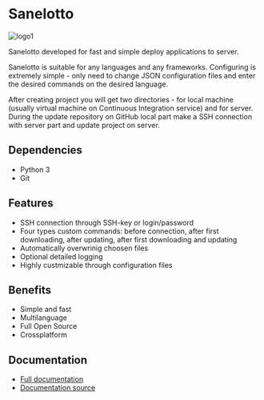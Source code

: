 # Sanelotto
<image src='https://raw.githubusercontent.com/Vladimir37/Sanelotto_site/master/src/files/logos/logo_mid.png' alt='logo1' style='vertical-align: middle;'>

Sanelotto developed for fast and simple deploy applications to server.

Sanelotto is suitable for any languages and any frameworks. Configuring is extremely simple - only need to change JSON configuration files and enter the desired commands on the desired language.

After creating project you will get two directories - for local machine (usually virtual machine on Continuous Integration service) and for server. During the update repository on GitHub local part make a SSH connection with server part and update project on server. 

## Dependencies
* Python 3
* Git

## Features
* SSH connection through SSH-key or login/password
* Four types custom commands: before connection, after first downloading, after updating, after first downloading and updating
* Automatically overwrinig choosen files
* Optional detailed logging
* Highly custmizable through configuration files

## Benefits
* Simple and fast
* Multilanguage
* Full Open Source
* Crossplatform

## Documentation
* [Full documentation](http://sanelotto.info/)
* [Documentation source](https://github.com/Vladimir37/Sanelotto_site)
